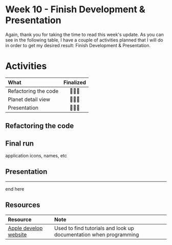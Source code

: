 # Week 10 - Finish Development & Presentation

Again, thank you for taking the time to read this week's update. As you can see in the following table, I have a couple of activities planned that I will do in order to get my desired result: Finish Development & Presentation.

# Activities
|What|Finalized|
|:---|:---:|
|Refactoring the code|🧑🏻‍💻|
|Planet detail view|🧑🏻‍💻|
|Presentation|🧑🏻‍💻|

## Refactoring the code

## Final run
application icons, names, etc

## Presentation 

---

end here

## Resources

|Resource|Note|
|:---|:---|
|[Apple develop website](https://developer.apple.com/develop/)|Used to find tutorials and look up documentation when programming|